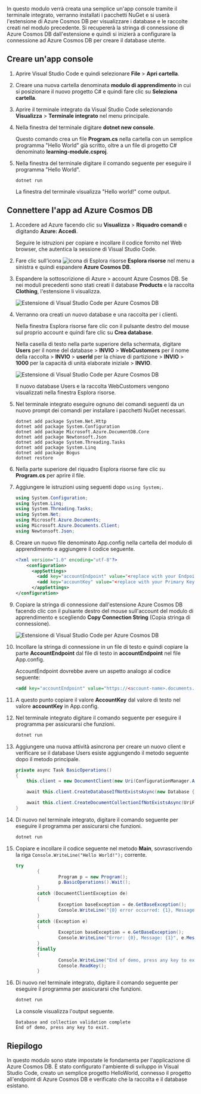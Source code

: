 In questo modulo verrà creata una semplice un'app console tramite il terminale integrato, verranno installati i pacchetti NuGet e si userà l'estensione di Azure Cosmos DB per visualizzare i database e le raccolte creati nel modulo precedente. Si recupererà la stringa di connessione di Azure Cosmos DB dall'estensione e quindi si inizierà a configurare la connessione ad Azure Cosmos DB per creare il database utente.

## <a name="create-a-console-app"></a>Creare un'app console

1. Aprire Visual Studio Code e quindi selezionare **File** > **Apri cartella**.

2. Creare una nuova cartella denominata **modulo di apprendimento** in cui si posizionare il nuovo progetto C# e quindi fare clic su **Seleziona cartella**.

2. Aprire il terminale integrato da Visual Studio Code selezionando **Visualizza** > **Terminale integrato** nel menu principale.

3. Nella finestra del terminale digitare **dotnet new console**.

    Questo comando crea un file **Program.cs** nella cartella con un semplice programma "Hello World" già scritto, oltre a un file di progetto C# denominato **learning-module.csproj**.

4. Nella finestra del terminale digitare il comando seguente per eseguire il programma "Hello World". 

    ```
    dotnet run
    ```

    La finestra del terminale visualizza "Hello world!" come output.

## <a name="connect-the-app-to-azure-cosmos-db"></a>Connettere l'app ad Azure Cosmos DB

1. Accedere ad Azure facendo clic su **Visualizza** > **Riquadro comandi** e digitando **Azure: Accedi**.

    Seguire le istruzioni per copiare e incollare il codice fornito nel Web browser, che autentica la sessione di Visual Studio Code.

2. Fare clic sull'icona ![icona di Esplora risorse](../media/2-setup/visual-studio-code-explorer-icon.png) **Esplora risorse** nel menu a sinistra e quindi espandere **Azure Cosmos DB**.

3. Espandere la sottoscrizione di Azure > account Azure Cosmos DB. Se nei moduli precedenti sono stati creati il database **Products** e la raccolta **Clothing**, l'estensione li visualizza.

   ![Estensione di Visual Studio Code per Azure Cosmos DB](../media/2-setup/azure-cosmos-db-vs-code-extension.png) 

4. Verranno ora creati un nuovo database e una raccolta per i clienti.

    Nella finestra Esplora risorse fare clic con il pulsante destro del mouse sul proprio account e quindi fare clic su **Crea database**. 
    
    Nella casella di testo nella parte superiore della schermata, digitare **Users** per il nome del database > **INVIO** > **WebCustomers** per il nome della raccolta >  **INVIO** > **userId** per la chiave di partizione > **INVIO** > **1000** per la capacità di unità elaborate iniziale > **INVIO**.

    ![Estensione di Visual Studio Code per Azure Cosmos DB](../media/2-setup/vs-code-azure-cosmos-db-extension.gif) <!--Retake on fresh machine without the other subscriptions showing-->

    Il nuovo database Users e la raccolta WebCustomers vengono visualizzati nella finestra Esplora risorse.

5. Nel terminale integrato eseguire ognuno dei comandi seguenti da un nuovo prompt dei comandi per installare i pacchetti NuGet necessari.

    ```
    dotnet add package System.Net.Http
    dotnet add package System.Configuration
    dotnet add package Microsoft.Azure.DocumentDB.Core
    dotnet add package Newtonsoft.Json
    dotnet add package System.Threading.Tasks
    dotnet add package System.Linq
    dotnet add package Bogus
    dotnet restore
    ```

6. Nella parte superiore del riquadro Esplora risorse fare clic su **Program.cs** per aprire il file.

7. Aggiungere le istruzioni using seguenti dopo `using System;`.

    ```csharp
    using System.Configuration;
    using System.Linq;
    using System.Threading.Tasks;
    using System.Net;
    using Microsoft.Azure.Documents;
    using Microsoft.Azure.Documents.Client;
    using Newtonsoft.Json;
    ```

8. Creare un nuovo file denominato App.config nella cartella del modulo di apprendimento e aggiungere il codice seguente.
  
    ```xml
    <?xml version="1.0" encoding="utf-8"?>
        <configuration>
          <appSettings>
            <add key="accountEndpoint" value="<replace with your Endpoint URL>" />
            <add key="accountKey" value="<replace with your Primary Key>" />
          </appSettings>
    </configuration>
    ```

9. Copiare la stringa di connessione dall'estensione Azure Cosmos DB facendo clic con il pulsante destro del mouse sull'account del modulo di apprendimento e scegliendo **Copy Connection String** (Copia stringa di connessione).

    ![Estensione di Visual Studio Code per Azure Cosmos DB](../media/2-setup/vs-code-copy-connection-string.gif) 

10. Incollare la stringa di connessione in un file di testo e quindi copiare la parte **AccountEndpoint** dal file di testo in **accountEndpoint** nel file App.config.

    AccountEndpoint dovrebbe avere un aspetto analogo al codice seguente:

    ```xml
    <add key="accountEndpoint" value="https://<account-name>.documents.azure.com:443/" />
    ```

12. A questo punto copiare il valore **AccountKey** dal valore di testo nel valore **accountKey** in App.config.

12. Nel terminale integrato digitare il comando seguente per eseguire il programma per assicurarsi che funzioni.

    ```csharp
    dotnet run
    ```

13. Aggiungere una nuova attività asincrona per creare un nuovo client e verificare se il database Users esiste aggiungendo il metodo seguente dopo il metodo principale.
    
    ```csharp
    private async Task BasicOperations()
    {
        this.client = new DocumentClient(new Uri(ConfigurationManager.AppSettings["endpointUrl"]), ConfigurationManager.AppSettings["primaryKey"]);

        await this.client.CreateDatabaseIfNotExistsAsync(new Database { Id = "Users" });

        await this.client.CreateDocumentCollectionIfNotExistsAsync(UriFactory.CreateDatabaseUri("Users"), new DocumentCollection { Id = "WebCustomers" });
    }
    ```

14. Di nuovo nel terminale integrato, digitare il comando seguente per eseguire il programma per assicurarsi che funzioni.

    ```csharp
    dotnet run
    ```

15. Copiare e incollare il codice seguente nel metodo **Main**, sovrascrivendo la riga `Console.WriteLine("Hello World!");` corrente.

    ```csharp
    try
            {
                    Program p = new Program();
                    p.BasicOperations().Wait();
            }
            catch (DocumentClientException de)
            {
                    Exception baseException = de.GetBaseException();
                    Console.WriteLine("{0} error occurred: {1}, Message: {2}", de.StatusCode, de.Message, baseException.Message);
            }
            catch (Exception e)
            {
                    Exception baseException = e.GetBaseException();
                    Console.WriteLine("Error: {0}, Message: {1}", e.Message, baseException.Message);
            }
            finally
            {
                    Console.WriteLine("End of demo, press any key to exit.");
                    Console.ReadKey();
            }
    ```

16. Di nuovo nel terminale integrato, digitare il comando seguente per eseguire il programma per assicurarsi che funzioni.

    ```csharp
    dotnet run
    ```

    La console visualizza l'output seguente.
    
    ```
    Database and collection validation complete
    End of demo, press any key to exit.
    ```

## <a name="summary"></a>Riepilogo

In questo modulo sono state impostate le fondamenta per l'applicazione di Azure Cosmos DB. È stato configurato l'ambiente di sviluppo in Visual Studio Code, creato un semplice progetto HelloWorld, connesso il progetto all'endpoint di Azure Cosmos DB e verificato che la raccolta e il database esistano.
